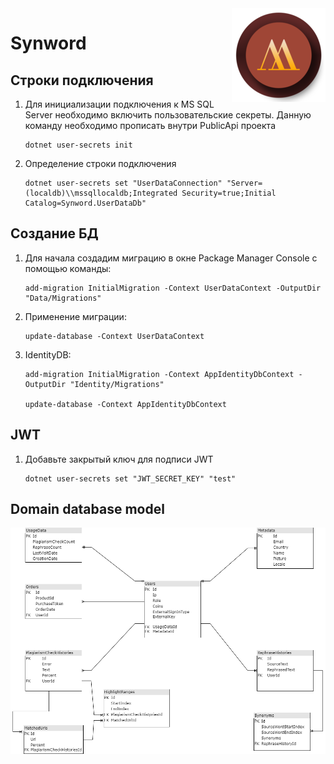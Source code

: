 <img src="icon.png" align="right" />

# Synword

## Строки подключения
1. Для инициализации подключения к MS SQL Server необходимо включить пользовательские секреты. Данную команду необходимо прописать внутри PublicApi проекта

    ```
    dotnet user-secrets init
    ```

1. Определение строки подключения

    ```
    dotnet user-secrets set "UserDataConnection" "Server=(localdb)\\mssqllocaldb;Integrated Security=true;Initial Catalog=Synword.UserDataDb"
    ```

## Создание БД

1. Для начала создадим миграцию в окне Package Manager Console
с помощью команды:

    ```
    add-migration InitialMigration -Context UserDataContext -OutputDir "Data/Migrations"
    ```
1. Применение миграции:

    ```
    update-database -Context UserDataContext
    ```
1. IdentityDB:

    ```
    add-migration InitialMigration -Context AppIdentityDbContext -OutputDir "Identity/Migrations"
    
    update-database -Context AppIdentityDbContext
    ```
## JWT
1. Добавьте закрытый ключ для подписи JWT

    ```
    dotnet user-secrets set "JWT_SECRET_KEY" "test"
    ```
## Domain database model

![db_screen](docs/db_model.png)